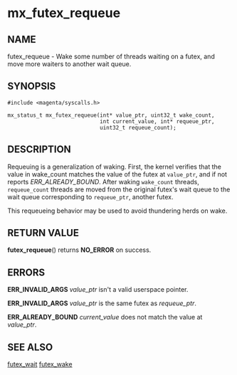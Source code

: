 # mx_futex_requeue

## NAME

futex_requeue - Wake some number of threads waiting on a futex, and
move more waiters to another wait queue.

## SYNOPSIS

```
#include <magenta/syscalls.h>

mx_status_t mx_futex_requeue(int* value_ptr, uint32_t wake_count,
                             int current_value, int* requeue_ptr,
                             uint32_t requeue_count);
```

## DESCRIPTION

Requeuing is a generalization of waking. First, the kernel verifies
that the value in wake_count matches the value of the futex at
`value_ptr`, and if not reports *ERR_ALREADY_BOUND*. After waking `wake_count`
threads, `requeue_count` threads are moved from the original futex's
wait queue to the wait queue corresponding to `requeue_ptr`, another
futex.

This requeueing behavior may be used to avoid thundering herds on wake.

## RETURN VALUE

**futex_requeue**() returns **NO_ERROR** on success.

## ERRORS

**ERR_INVALID_ARGS**  *value_ptr* isn't a valid userspace pointer.

**ERR_INVALID_ARGS**  *value_ptr* is the same futex as *requeue_ptr*.

**ERR_ALREADY_BOUND**  *current_value* does not match the value at *value_ptr*.

## SEE ALSO

[futex_wait](futex_wait.md)
[futex_wake](futex_wake.md)
